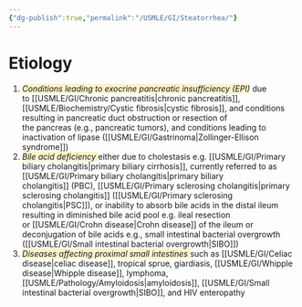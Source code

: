 ```yaml
---
{"dg-publish":true,"permalink":"/USMLE/GI/Steatorrhea/"}
---
```


# Etiology
1. <span style="background:rgba(240, 200, 0, 0.2)">_Conditions leading to exocrine pancreatic insufficiency (EPI)_</span> due to [[USMLE/GI/Chronic pancreatitis\|chronic pancreatitis]], [[USMLE/Biochemistry/Cystic fibrosis\|cystic fibrosis]], and conditions resulting in pancreatic duct obstruction or resection of the pancreas (e.g., pancreatic tumors), and conditions leading to inactivation of lipase ([[USMLE/GI/Gastrinoma\|Zollinger-Ellison syndrome]])
2. <span style="background:rgba(240, 200, 0, 0.2)">_Bile acid deficiency_ </span>either due to cholestasis e.g. [[USMLE/GI/Primary biliary cholangitis\|primary biliary cirrhosis]], currently referred to as [[USMLE/GI/Primary biliary cholangitis\|primary biliary cholangitis]] (PBC), [[USMLE/GI/Primary sclerosing cholangitis\|primary sclerosing cholangitis]] ([[USMLE/GI/Primary sclerosing cholangitis\|PSC]]), or inability to absorb bile acids in the distal ileum resulting in diminished bile acid pool e.g. ileal resection or [[USMLE/GI/Crohn disease\|Crohn disease]] of the ileum or deconjugation of bile acids e.g., small intestinal bacterial overgrowth ([[USMLE/GI/Small intestinal bacterial overgrowth\|SIBO]])
3. <span style="background:rgba(240, 200, 0, 0.2)">_Diseases affecting proximal small intestines_ </span>such as [[USMLE/GI/Celiac disease\|celiac disease]], tropical sprue, giardiasis, [[USMLE/GI/Whipple disease\|Whipple disease]], lymphoma, [[USMLE/Pathology/Amyloidosis\|amyloidosis]], [[USMLE/GI/Small intestinal bacterial overgrowth\|SIBO]], and HIV enteropathy
